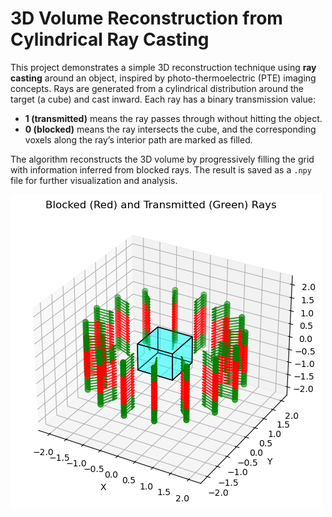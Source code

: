# 3D Volume Reconstruction from Cylindrical Ray Casting

This project demonstrates a simple 3D reconstruction technique using **ray casting** around an object, inspired by photo-thermoelectric (PTE) imaging concepts. Rays are generated from a cylindrical distribution around the target (a cube) and cast inward. Each ray has a binary transmission value:  
- **1 (transmitted)** means the ray passes through without hitting the object.  
- **0 (blocked)** means the ray intersects the cube, and the corresponding voxels along the ray’s interior path are marked as filled.  

The algorithm reconstructs the 3D volume by progressively filling the grid with information inferred from blocked rays. The result is saved as a `.npy` file for further visualization and analysis.

![Ray origins and directions around a cylinder](img/output.png)
